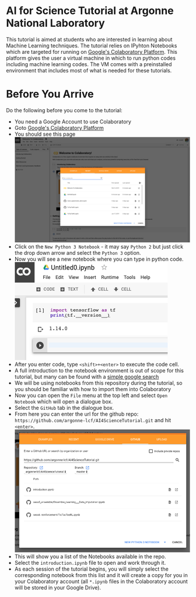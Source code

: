 # AI for Science Tutorial at Argonne National Laboratory

This tutorial is aimed at students who are interested in learning about Machine Learning techniques. The tutorial relies on IPyhton Notebooks which are targeted for running on [Google's Colaboratory Platform](https://colab.research.google.com). This platform gives the user a virtual machine in which to run python codes including machine learning codes. The VM comes with a preinstalled environment that includes most of what is needed for these tutorials.

# Before You Arrive

Do the following before you come to the tutorial:
*  You need a Google Account to use Colaboratory
*  Goto [Google's Colaboratory Platform](https://colab.research.google.com) 
*  You should see this page
![start_page](README_imgs/colab_start_page.png)
*  Click on the `New Python 3 Notebook` - it may say `Python 2` but just click the drop down arrow and select the `Python 3` option.
*  Now you will see a new notebook where you can type in python code.
![clean_page](README_imgs/colab_clean_page.png)
*  After you enter code, type `<shift>+<enter>` to execute the code cell.
*  A full introduction to the notebook environment is out of scope for this tutorial, but many can be found with a [simple google search](https://www.google.com/search?q=jupyter+notebook+tutorial)
*  We will be using notebooks from this repository during the tutorial, so  you should be familiar with how to import them into Colaboratory
*  Now you can open the `File` menu at the top left and select `Open Notebook` which will open a dialogue box.
*  Select the `GitHub` tab in the dialogue box.
*  From here you can enter the url for the github repo: `https://github.com/argonne-lcf/AI4ScienceTutorial.git` and hit `<enter>`. 
![open_github](README_imgs/colab_open_github.png)
*  This will show you a list of the Notebooks available in the repo.
*  Select the `introduction.ipynb` file to open and work through it.
*  As each session of the tutorial begins, you will simply select the corresponding notebook from this list and it will create a copy for you in your Colaboratory account (all `*.ipynb` files in the Colaboratory account will be stored in your Google Drive).
